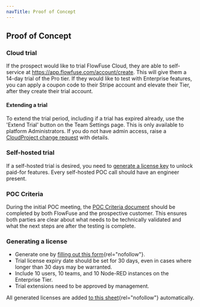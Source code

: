 ```yaml
---
navTitle: Proof of Concept
---
```


## Proof of Concept

### Cloud trial

If the prospect would like to trial FlowFuse Cloud, they are able to self-service at https://app.flowfuse.com/account/create. This will give them a 14-day trial of the Pro tier. If they would like to test with Enterprise features, you can apply a coupon code to their Stripe account and elevate their Tier, after they create their trial account.

#### Extending a trial

To extend the trial period, including if a trial has expired already, use the 'Extend Trial' button on the Team Settings page. This is only available to platform Administrators. If you do not have admin access, raise a [CloudProject change request](https://github.com/FlowFuse/CloudProject/issues/new?assignees=&labels=change-request&projects=&template=change-request.yml&title=Change%3A+) with details.

### Self-hosted trial

If a self-hosted trial is desired, you need to [generate a license key](/handbook/sales/meetings/poc/#generating-a-license) to unlock paid-for features.
Every self-hosted POC call should have an engineer present.

### POC Criteria

During the initial POC meeting, the [POC Criteria document](https://docs.google.com/document/d/1Dr5S9b9dm7Zn84rx-xV9_AvpEwjUPxSk8ZfQDBgpBgQ/edit) should be completed by both FlowFuse and the prospective customer. This ensures both parties are clear about what needs to be technically validated and what the next steps are after the testing is complete.

### Generating a license

- Generate one by [filling out this form](https://energetic-sanderling-4472.flowfuse.cloud/dashboard/license){rel="nofollow"}.
- Trial license expiry date should be set for 30 days, even in cases where longer than 30 days may be warranted.
- Include 10 users, 10 teams, and 10 Node-RED instances on the Enterprise Tier.
- Trial extensions need to be approved by management.

All generated licenses are added [to this sheet](https://docs.google.com/spreadsheets/d/1wM_o8IWjjkwi-WMRueKfS-lrmkQYzV83xm4BIzZNAO0){rel="nofollow"} automatically.
